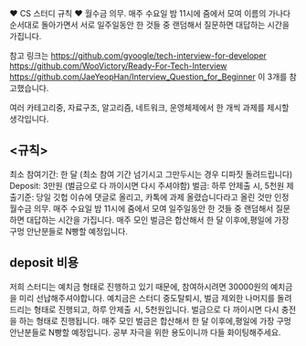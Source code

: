 ❤ CS 스터디 규칙  ❤ 
월수금 의무. 매주 수요일 밤 11시에 줌에서 모여 이름의 가나다 순서대로 돌아가면서 서로 일주일동안 한 것들 중 랜덤해서 질문하면 대답하는 시간을 가집니다.

참고 링크는
https://github.com/gyoogle/tech-interview-for-developer
https://github.com/WooVictory/Ready-For-Tech-Interview
https://github.com/JaeYeopHan/Interview_Question_for_Beginner
이 3개를 참고했습니다.

여러 카테고리중, 자료구조, 알고리즘, 네트워크, 운영체제에서 한 개씩 과제를 제시할 생각입니다.

## <규칙>
최소 참여기간: 한 달 (최소 참여 기간 넘기시고 그만두시는 경우 디파짓 돌려드립니다)
Deposit: 3만원 (벌금으로 다 까이시면 다시 주셔야함)
벌금: 하루 안제출 시, 5천원
제출기준: 당일 깃헙 이슈에 댓글로 올리고, 카톡에 과제 올렸습니다라고 올린 것만 인정
월수금 의무. 매주 수요일 밤 11시에 줌에서 모여 일주일동안 한 것들 중 랜덤해서 질문하면
대답하는 시간을 가집니다.
매주 모인 벌금은 합산해서 한 달 이후에,평일에 가장 구멍 안난분들로 N빵할 예정입니다.


## deposit 비용 
저희 스터디는 예치금 형태로 진행하고 있기 때문에, 참여하시려면 30000원의  예치금을 미리 선납해주셔야합니다. 
예치금은 스터디  중도탈퇴시,  벌금 제외한 나머지를 돌려드리는 형태로 진행되고,  하루 안제출 시, 5천원입니다. 벌금으로 다 까이시면 다시 충전을 하는 형태로 진행됩니다.
매주 모인 벌금은 합산해서 한 달 이후에,평일에 가장 구멍 안난분들로 N빵할 예정입니다.  공부 자극을 위한 용도이니까 다들 화이팅해주세요.
